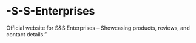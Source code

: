 # -S-S-Enterprises
Official website for S&amp;S Enterprises – Showcasing products, reviews, and contact details.”
